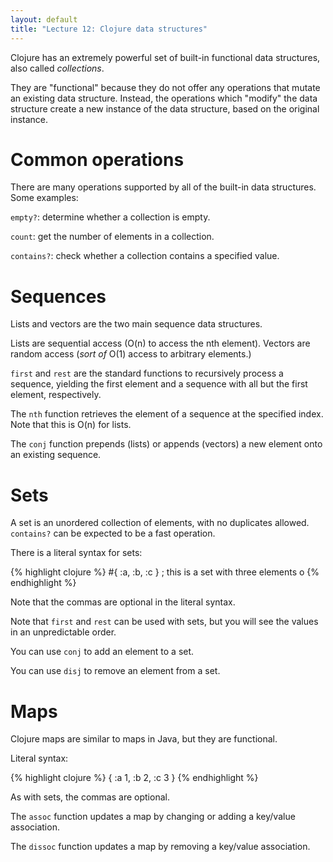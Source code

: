 ```yaml
---
layout: default
title: "Lecture 12: Clojure data structures"
---
```


Clojure has an extremely powerful set of built-in functional data structures, also called *collections*.

They are "functional" because they do not offer any operations that mutate an existing data structure.  Instead, the operations which "modify" the data structure create a new instance of the data structure, based on the original instance.

# Common operations

There are many operations supported by all of the built-in data structures. Some examples:

`empty?`: determine whether a collection is empty.

`count`: get the number of elements in a collection.

`contains?`: check whether a collection contains a specified value.

# Sequences

Lists and vectors are the two main sequence data structures.

Lists are sequential access (O(n) to access the nth element).  Vectors are random access (*sort of* O(1) access to arbitrary elements.)

`first` and `rest` are the standard functions to recursively process a sequence, yielding the first element and a sequence with all but the first element, respectively.

The `nth` function retrieves the element of a sequence at the specified index.  Note that this is O(n) for lists.

The `conj` function prepends (lists) or appends (vectors) a new element onto an existing sequence.

# Sets

A set is an unordered collection of elements, with no duplicates allowed.  `contains?` can be expected to be a fast operation.

There is a literal syntax for sets:

{% highlight clojure %}
#{ :a, :b, :c }     ; this is a set with three elements
o
{% endhighlight %}

Note that the commas are optional in the literal syntax.

Note that `first` and `rest` can be used with sets, but you will see the values in an unpredictable order.

You can use `conj` to add an element to a set.

You can use `disj` to remove an element from a set.

# Maps

Clojure maps are similar to maps in Java, but they are functional.

Literal syntax:

{% highlight clojure %}
{ :a 1, :b 2, :c 3 }
{% endhighlight %}

As with sets, the commas are optional.

The `assoc` function updates a map by changing or adding a key/value association.

The `dissoc` function updates a map by removing a key/value association.
